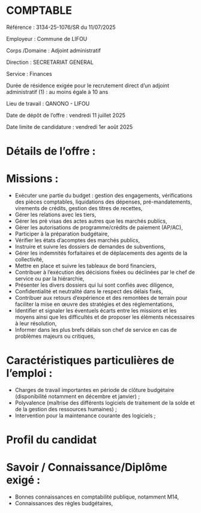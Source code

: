 
# COMPTABLE

Référence : 3134-25-1076/SR du 11/07/2025

Employeur : Commune de LIFOU

Corps /Domaine : Adjoint administratif

Direction : SECRETARIAT GENERAL

Service : Finances

Durée de résidence exigée pour le recrutement direct d’un adjoint administratif (1) : au moins égale à 10 ans

Lieu de travail : QANONO - LIFOU

Date de dépôt de l’offre : vendredi 11 juillet 2025

Date limite de candidature : vendredi 1er août 2025

# Détails de l’offre :

# Missions :

- Exécuter une partie du budget : gestion des engagements, vérifications des pièces comptables, liquidations des dépenses, pré-mandatements, virements de crédits, gestion des titres de recettes,
- Gérer les relations avec les tiers,
- Gérer les pré visas des actes autres que les marchés publics,
- Gérer les autorisations de programme/crédits de paiement (AP/AC),
- Participer à la préparation budgétaire,
- Vérifier les états d’acomptes des marchés publics,
- Instruire et suivre les dossiers de demandes de subventions,
- Gérer les indemnités forfaitaires et de déplacements des agents de la collectivité,
- Mettre en place et suivre les tableaux de bord financiers,
- Contribuer à l’exécution des décisions fixées ou déclinées par le chef de service ou par la hiérarchie,
- Présenter les divers dossiers qui lui sont confiés avec diligence,
- Confidentialité et neutralité dans le respect des délais fixés,
- Contribuer aux retours d’expérience et des remontées de terrain pour faciliter la mise en œuvre des stratégies et des réglementations,
- Identifier et signaler les éventuels écarts entre les missions et les moyens ainsi que les difficultés et de proposer les éléments nécessaires à leur résolution,
- Informer dans les plus brefs délais son chef de service en cas de problèmes majeurs ou critiques,

# Caractéristiques particulières de l’emploi :

- Charges de travail importantes en période de clôture budgétaire (disponibilité notamment en décembre et janvier) ;
- Polyvalence (maîtrise des différents logiciels de traitement de la solde et de la gestion des ressources humaines) ;
- Intervention pour la maintenance courante des logiciels ;

# Profil du candidat

# Savoir / Connaissance/Diplôme exigé :

- Bonnes connaissances en comptabilité publique, notamment M14,
- Connaissances des règles budgétaires,